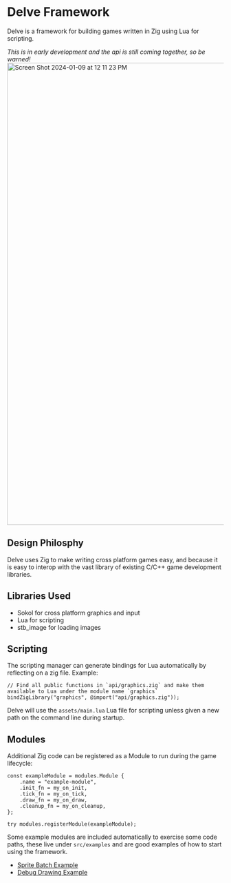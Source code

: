# Delve Framework

Delve is a framework for building games written in Zig using Lua for scripting.

*This is in early development and the api is still coming together, so be warned!*
<img width="1072" alt="Screen Shot 2024-01-09 at 12 11 23 PM" src="https://github.com/Interrupt/delve-framework/assets/1374/b4e7f311-1cee-4463-9127-a9d69b1894d1">

## Design Philosphy

Delve uses Zig to make writing cross platform games easy, and because it is easy to interop with the vast library of existing C/C++ game development libraries.

## Libraries Used

* Sokol for cross platform graphics and input
* Lua for scripting
* stb_image for loading images

## Scripting

The scripting manager can generate bindings for Lua automatically by reflecting on a zig file. Example:

```
// Find all public functions in `api/graphics.zig` and make them available to Lua under the module name `graphics`
bindZigLibrary("graphics", @import("api/graphics.zig"));
```

Delve will use the `assets/main.lua` Lua file for scripting unless given a new path on the command line during startup.

## Modules

Additional Zig code can be registered as a Module to run during the game lifecycle:

```
const exampleModule = modules.Module {
    .name = "example-module",
    .init_fn = my_on_init,
    .tick_fn = my_on_tick,
    .draw_fn = my_on_draw,
    .cleanup_fn = my_on_cleanup,
};

try modules.registerModule(exampleModule);
```

Some example modules are included automatically to exercise some code paths, these live under `src/examples` and are good examples of how to start using the framework.

* [Sprite Batch Example](src/examples/batcher.zig)
* [Debug Drawing Example](src/examples/debugdraw.zig)

